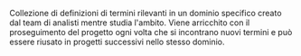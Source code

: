 Collezione di definizioni di termini rilevanti in un dominio specifico creato dal team di analisti mentre studia l'ambito.
Viene arricchito con il proseguimento del progetto ogni volta che si incontrano nuovi termini e può essere riusato in progetti successivi nello stesso dominio.